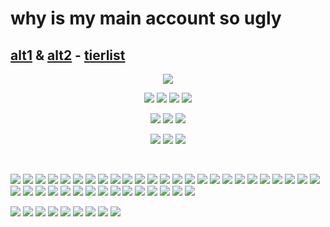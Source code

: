 # why is my main account so ugly
## [alt1](https://github.com/faggore) & [alt2](https://github.com/sourkwit) - [tierlist](https://rentry.co/github-tierlist)

<p align="center">
<img src=https://files.catbox.moe/fpdrjt.gif >
<p align="center">
  <img src=https://files.catbox.moe/m91x9k.gif> <img src=https://gifcity.carrd.co/assets/images/gallery16/3761df29.gif?v=7421cb56> <img src=https://gifcity.carrd.co/assets/images/gallery166/7990256b.gif?v=7421cb56 > 
<img src=https://gifcity.carrd.co/assets/images/gallery16/1ec4543a.gif?v=7421cb56 > 
  <p align="center">
<img src=https://gifcity.carrd.co/assets/images/gallery18/16cb0ff8.png?v=7421cb56 > <img src=https://gifcity.carrd.co/assets/images/gallery18/96ba14ed.gif?v=7421cb56 > <img src=https://gifcity.carrd.co/assets/images/gallery18/21da5c49.gif?v=7421cb56 >
<p align="center">
<img src=https://gifcity.carrd.co/assets/images/gallery229/57438f79.png?v=7421cb56> <img src=https://gifcity.carrd.co/assets/images/gallery52/c9f19418.gif?v=7421cb56 > <img src=https://gifcity.carrd.co/assets/images/gallery52/b07bff20.jpg?v=7421cb56 >

‎ ‎‎ ‎‎ ‎
‎ ‎‎ ‎

![](https://i.postimg.cc/Y0nbxCPL/tumblr-4fb71705cf6d94b8db1d2a50e32aae9d-76a6e0f5-100.gif) ![](https://i.postimg.cc/Ls3kTsY4/tumblr-e479a44f723a529361d9a9b2631ed0a2-d66403f0-100.png) ![](https://i.postimg.cc/q7wnKZSz/madoka6.png) ![](https://pix.crd.co/assets/images/gallery13/6545cc06.gif?v=0c8a549a) ![](https://pix.crd.co/assets/images/gallery13/00c8036d.gif?v=0c8a549a) ![](https://pix.crd.co/assets/images/gallery13/2d8f3384.gif?v=0c8a549a) ![](https://pix.crd.co/assets/images/gallery14/f28ab42a.gif?v=0c8a549a) ![](https://pix.crd.co/assets/images/gallery14/9c30a489.gif?v=0c8a549a) ![](https://pix.crd.co/assets/images/gallery24/3d79364d.png?v=0c8a549a) ![](https://pix.crd.co/assets/images/gallery24/60964897.jpg?v=0c8a549a) ![](https://pix.crd.co/assets/images/gallery14/9bef1243.jpg?v=0c8a549a) ![](https://pix.crd.co/assets/images/gallery14/49e39cc5.png?v=0c8a549a) ![](https://pix.crd.co/assets/images/gallery14/902c3e64.png?v=0c8a549a) ![](https://pix.crd.co/assets/images/gallery13/521e7bc8.png?v=0c8a549a) ![](https://pix.crd.co/assets/images/gallery13/d7af7203.png?v=0c8a549a) ![](https://i.imgur.com/zgaRFiu.gif) ![](https://i.imgur.com/mpwvlak.png) ![](https://i.imgur.com/22Fxx4h.png) ![](https://i.imgur.com/qlc8bpN.jpg) ![](https://i.imgur.com/eGi7brH.png) ![](https://i.imgur.com/46VKmU7.gif) ![](https://autism.crd.co/assets/images/gallery05/9cc4b9ba.gif?v=69d6a439) ![](https://supplies.ju.mp/assets/images/gallery02/c8de1bda.png?v=9163b103) ![](https://supplies.ju.mp/assets/images/gallery02/e637bbec.png?v=9163b103) ![](https://supplies.ju.mp/assets/images/gallery01/a5160e2b.png?v=9163b103) ![](https://images-wixmp-ed30a86b8c4ca887773594c2.wixmp.com/f/8467d703-a4ec-46f5-b912-547dcc1098e4/d81j9pv-fea765e0-a402-405c-afe0-68d656b2f8e8.gif?token=eyJ0eXAiOiJKV1QiLCJhbGciOiJIUzI1NiJ9.eyJzdWIiOiJ1cm46YXBwOjdlMGQxODg5ODIyNjQzNzNhNWYwZDQxNWVhMGQyNmUwIiwiaXNzIjoidXJuOmFwcDo3ZTBkMTg4OTgyMjY0MzczYTVmMGQ0MTVlYTBkMjZlMCIsIm9iaiI6W1t7InBhdGgiOiJcL2ZcLzg0NjdkNzAzLWE0ZWMtNDZmNS1iOTEyLTU0N2RjYzEwOThlNFwvZDgxajlwdi1mZWE3NjVlMC1hNDAyLTQwNWMtYWZlMC02OGQ2NTZiMmY4ZTguZ2lmIn1dXSwiYXVkIjpbInVybjpzZXJ2aWNlOmZpbGUuZG93bmxvYWQiXX0.37hgiKOuasH2qXa0XXhhORpVAOeYJqd3GXxMoQz1_Pg) ![](https://images-wixmp-ed30a86b8c4ca887773594c2.wixmp.com/f/0770f9ec-ed13-4241-a92d-b57b1228495c/d1w4gp9-79f4da3c-13ff-49b8-94b7-362e8b6f5884.png/v1/fill/w_99,h_56,strp/i_love_fennec_foxes_by_wishmasteralchemist_d1w4gp9-fullview.png?token=eyJ0eXAiOiJKV1QiLCJhbGciOiJIUzI1NiJ9.eyJzdWIiOiJ1cm46YXBwOjdlMGQxODg5ODIyNjQzNzNhNWYwZDQxNWVhMGQyNmUwIiwiaXNzIjoidXJuOmFwcDo3ZTBkMTg4OTgyMjY0MzczYTVmMGQ0MTVlYTBkMjZlMCIsIm9iaiI6W1t7ImhlaWdodCI6Ijw9NTYiLCJwYXRoIjoiXC9mXC8wNzcwZjllYy1lZDEzLTQyNDEtYTkyZC1iNTdiMTIyODQ5NWNcL2QxdzRncDktNzlmNGRhM2MtMTNmZi00OWI4LTk0YjctMzYyZThiNmY1ODg0LnBuZyIsIndpZHRoIjoiPD05OSJ9XV0sImF1ZCI6WyJ1cm46c2VydmljZTppbWFnZS5vcGVyYXRpb25zIl19.PEDWHMBv3UhXnjKbzvBoFd1GHmOZZbgjyxICKqi0Jto) ![](https://64.media.tumblr.com/1cb1dfc6684f6ba7803f0152b2cd1c50/tumblr_pufybm69P51xbgu08o4_100.gifv) ![](https://64.media.tumblr.com/4b6390c93f60a4522b3a119f7f921d2a/tumblr_pufybm69P51xbgu08o7_100.gifv) ![](https://64.media.tumblr.com/7ff345787c3cfa418519b6c7c58935fc/tumblr_ptoc0x7wuY1xbgu08o6_100.gifv) ![](https://images-wixmp-ed30a86b8c4ca887773594c2.wixmp.com/f/3549612f-88b0-421c-9534-b621449ab9f3/d1tvsbe-9e134696-d922-4aa2-8090-bf3f87099c79.gif?token=eyJ0eXAiOiJKV1QiLCJhbGciOiJIUzI1NiJ9.eyJzdWIiOiJ1cm46YXBwOjdlMGQxODg5ODIyNjQzNzNhNWYwZDQxNWVhMGQyNmUwIiwiaXNzIjoidXJuOmFwcDo3ZTBkMTg4OTgyMjY0MzczYTVmMGQ0MTVlYTBkMjZlMCIsIm9iaiI6W1t7InBhdGgiOiJcL2ZcLzM1NDk2MTJmLTg4YjAtNDIxYy05NTM0LWI2MjE0NDlhYjlmM1wvZDF0dnNiZS05ZTEzNDY5Ni1kOTIyLTRhYTItODA5MC1iZjNmODcwOTljNzkuZ2lmIn1dXSwiYXVkIjpbInVybjpzZXJ2aWNlOmZpbGUuZG93bmxvYWQiXX0.3wfSGWLEUf0vWgZCgYD_D8Yn0QVj-SPOSXlD7OkOWAM) ![](https://files.catbox.moe/y7co6d.png) ![](https://files.catbox.moe/1a66u5.gif) ![](https://files.catbox.moe/kazsap.gif) ![](https://64.media.tumblr.com/c8e8255266563289203e1d34088e5010/7920890ab1441ae3-2f/s100x200/dfa11dd94c0771df53997323d2da135781818766.gifv) ![](https://64.media.tumblr.com/756f417d801f0af1e083bac99436c62f/7920890ab1441ae3-dd/s100x200/bf00ebd9d6c7e187e878632d14400124bd2f62f9.gifv) ![](https://gallery.crd.co/assets/images/gallery11/500e85cb.png?v=758f1f62) ![](https://gallery.crd.co/assets/images/gallery05/13c7096c.gif?v=758f1f62) ![](https://64.media.tumblr.com/c060d20f66dab97ea076f913e9944072/58c4c311af4e6d04-50/s100x200/7d7386944a2e671313c6040a4bd451492802ed63.png) ![](https://64.media.tumblr.com/fab354d5ca1f1280d77a6c414091079f/58c4c311af4e6d04-f0/s100x200/de0dbba4c997de759f9db179a00e2e7f1c210fc9.png)

![](https://files.catbox.moe/j07dxy.png) ![](https://files.catbox.moe/j07dxy.png) ![](https://files.catbox.moe/abu9t2.png)
![](https://files.catbox.moe/pjbkkc.png) ![](https://files.catbox.moe/n1rn99.png) ![](https://files.catbox.moe/lyure4.png) ![](https://files.catbox.moe/w6ls3a.png) ![](https://files.catbox.moe/ru8rkd.gif) ![](https://files.catbox.moe/9di3j1.gif)
